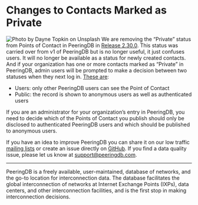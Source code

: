 # Changes to Contacts Marked as Private

![Photo by Dayne Topkin on Unsplash](images/dayne-topkin-private-signage-door-unsplash.jpg)
We are removing the “Private” status from Points of Contact in PeeringDB in [Release 2.30.0](/release_notes/#release-2300). This status was carried over from v1 of PeeringDB but is no longer useful, it just confuses users. It will no longer be available as a status for newly created contacts. And if your organization has one or more contacts marked as “Private” in PeeringDB, admin users will be prompted to make a decision between two statuses when they next log in. [These are](/howto/manage-permissions/):

* Users: only other PeeringDB users can see the Point of Contact
* Public: the record is shown to anonymous users as well as authenticated users

If you are an administrator for your organization’s entry in PeeringDB, you need to decide which of the Points of Contact you publish should only be disclosed to authenticated PeeringDB users and which should be published to anonymous users.

If you have an idea to improve PeeringDB you can share it on our low traffic [mailing lists](https://docs.peeringdb.com/#mailing-lists) or create an issue directly on [GitHub](https://github.com/peeringdb/peeringdb/issues). If you find a data quality issue, please let us know at [support@peeringdb.com](mailto:support@peeringdb.com).

--- 

PeeringDB is a freely available, user-maintained, database of networks, and the go-to location for interconnection data. The database facilitates the global interconnection of networks at Internet Exchange Points (IXPs), data centers, and other interconnection facilities, and is the first stop in making interconnection decisions.
